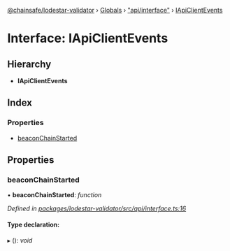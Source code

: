 [@chainsafe/lodestar-validator](../README.md) › [Globals](../globals.md) › ["api/interface"](../modules/_api_interface_.md) › [IApiClientEvents](_api_interface_.iapiclientevents.md)

# Interface: IApiClientEvents

## Hierarchy

* **IApiClientEvents**

## Index

### Properties

* [beaconChainStarted](_api_interface_.iapiclientevents.md#beaconchainstarted)

## Properties

###  beaconChainStarted

• **beaconChainStarted**: *function*

*Defined in [packages/lodestar-validator/src/api/interface.ts:16](https://github.com/ChainSafe/lodestar/blob/2143d4cb6/packages/lodestar-validator/src/api/interface.ts#L16)*

#### Type declaration:

▸ (): *void*
